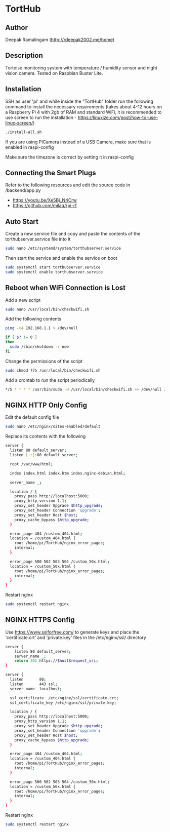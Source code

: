 # TortHub
## Author
Deepak Ramalingam (http://rdeepak2002.me/home)

## Description
Tortoise monitoring system with temperature / humidity sensor and night vision camera. Tested on Raspbian Buster Lite.

## Installation
SSH as user 'pi' and while inside the "TortHub" folder run the following command to install the necessary requirements (takes about 4-12 hours on a Raspberry Pi 4 with 2gb of RAM and standard WiFi, it is recommended to use screen to run the installation - https://linuxize.com/post/how-to-use-linux-screen/)

```sh
./install-all.sh
```

If you are using PiCamera instead of a USB Camera, make sure that is enabled in raspi-config

Make sure the timezone is correct by setting it in raspi-config

## Connecting the Smart Plugs
Refer to the following resources and edit the source code in /backend/app.py
* https://youtu.be/Xe5Bj_N4Crw
* https://github.com/milaq/rpi-rf

## Auto Start
Create a new service file and copy and paste the contents of the torthubserver.service file into it

```sh
sudo nano /etc/systemd/system/torthubserver.service
```

Then start the service and enable the service on boot

```sh
sudo systemctl start torthubserver.service
sudo systemctl enable torthubserver.service
```

## Reboot when WiFi Connection is Lost
Add a new script

```sh
sudo nano /usr/local/bin/checkwifi.sh
```

Add the following contents

```sh
ping -c4 192.168.1.1 > /dev/null

if [ $? != 0 ]
then
  sudo /sbin/shutdown -r now
fi
```

Change the permissions of the script

```sh
sudo chmod 775 /usr/local/bin/checkwifi.sh
```

Add a crontab to run the script periodically

```sh
*/5 * * * * /usr/bin/sudo -H /usr/local/bin/checkwifi.sh >> /dev/null 2>&1
```

## NGINX HTTP Only Config
Edit the default config file

```sh
sudo nano /etc/nginx/sites-enabled/default
```

Replace its contents with the following

```sh
server {
  listen 80 default_server;
  listen [::]:80 default_server;

  root /var/www/html;

  index index.html index.htm index.nginx-debian.html;

  server_name _;

  location / {
    proxy_pass http://localhost:5000;
    proxy_http_version 1.1;
    proxy_set_header Upgrade $http_upgrade;
    proxy_set_header Connection 'upgrade';
    proxy_set_header Host $host;
    proxy_cache_bypass $http_upgrade;
  }

  error_page 404 /custom_404.html;
  location = /custom_404.html {
    root /home/pi/TortHub/nginx_error_pages;
    internal;
  }

  error_page 500 502 503 504 /custom_50x.html;
  location = /custom_50x.html {
    root /home/pi/TortHub/nginx_error_pages;
    internal;
  }
}
```

Restart nginx

```sh
sudo systemctl restart nginx
```

## NGINX HTTPS Config

Use https://www.sslforfree.com/ to generate keys and place the 'certificate.crt' and 'private.key' files in the /etc/nginx/ssl/ directory

```sh
server {
    listen 80 default_server;
    server_name _;
    return 301 https://$host$request_uri;
}

server {
  listen       80;
  listen       443 ssl;
  server_name  localhost;

  ssl_certificate  /etc/nginx/ssl/certificate.crt;
  ssl_certificate_key /etc/nginx/ssl/private.key;

  location / {
    proxy_pass http://localhost:5000;
    proxy_http_version 1.1;
    proxy_set_header Upgrade $http_upgrade;
    proxy_set_header Connection 'upgrade';
    proxy_set_header Host $host;
    proxy_cache_bypass $http_upgrade;
  }

  error_page 404 /custom_404.html;
  location = /custom_404.html {
    root /home/pi/TortHub/nginx_error_pages;
    internal;
  }

  error_page 500 502 503 504 /custom_50x.html;
  location = /custom_50x.html {
    root /home/pi/TortHub/nginx_error_pages;
    internal;
  }
}
```

Restart nginx

```sh
sudo systemctl restart nginx
```
